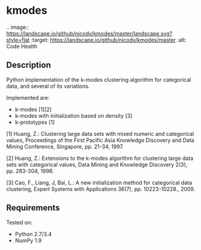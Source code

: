 kmodes
======

.. image:: https://landscape.io/github/nicodv/kmodes/master/landscape.svg?style=flat
    :target: https://landscape.io/github/nicodv/kmodes/master
    :alt: Code Health

Description
-----------
Python implementation of the k-modes clustering algorithm for categorical data,
and several of its variations.

Implemented are:
* k-modes [1][2]
* k-modes with initialization based on density [3]
* k-prototypes [1]

[1] Huang, Z.: Clustering large data sets with mixed numeric and categorical
values, Proceedings of the First Pacific Asia Knowledge Discovery and Data
Mining Conference, Singapore, pp. 21-34, 1997.

[2] Huang, Z.: Extensions to the k-modes algorithm for clustering large data
sets with categorical values, Data Mining and Knowledge Discovery 2(3),
pp. 283-304, 1998.

[3] Cao, F., Liang, J, Bai, L.: A new initialization method for categorical
data clustering, Expert Systems with Applications 36(7), pp. 10223-10228.,
2009.

Requirements
------------
Tested on:
* Python 2.7/3.4
* NumPy 1.9
